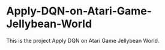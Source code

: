 # Apply-DQN-on-Atari-Game-Jellybean-World
This is the project Apply DQN on Atari Game Jellybean World. 
